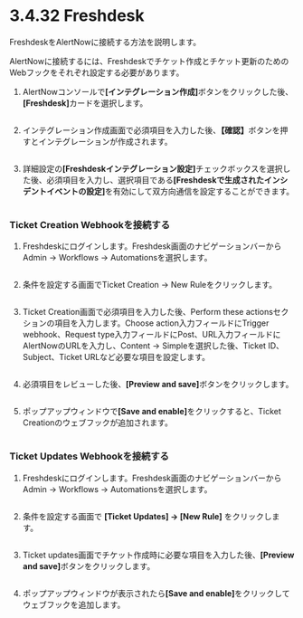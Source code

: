 # 3.4.32 Freshdesk

FreshdeskをAlertNowに接続する方法を説明します。

AlertNowに接続するには、Freshdeskでチケット作成とチケット更新のためのWebフックをそれぞれ設定する必要があります。



1. AlertNowコンソール&#x3067;**\[インテグレーション作成]**&#x30DC;タンをクリックした後、**\[Freshdesk]**&#x30AB;ードを選択します。

<figure><img src="../../.gitbook/assets/image (450).png" alt=""><figcaption></figcaption></figure>

2. インテグレーション作成画面で必須項目を入力した後、**【確認】**&#x30DC;タンを押すとインテグレーションが作成されます。

<figure><img src="../../.gitbook/assets/image (451).png" alt=""><figcaption></figcaption></figure>

3. 詳細設定&#x306E;**\[Freshdeskインテグレーション設定]**&#x30C1;ェックボックスを選択した後、必須項目を入力し、選択項目であ&#x308B;**\[Freshdeskで生成されたインシデントイベントの設定]**&#x3092;有効にして双方向通信を設定することができます。

<figure><img src="../../.gitbook/assets/image (452).png" alt=""><figcaption></figcaption></figure>



### **Ticket Creation Webhookを接続する**



1. Freshdeskにログインします。Freshdesk画面のナビゲーションバーからAdmin -> Workflows -> Automationsを選択します。

<figure><img src="../../.gitbook/assets/image (453).png" alt=""><figcaption></figcaption></figure>

2. 条件を設定する画面でTicket Creation -> New Ruleをクリックします。

<figure><img src="../../.gitbook/assets/image (454).png" alt=""><figcaption></figcaption></figure>

3. Ticket Creation画面で必須項目を入力した後、Perform these actionsセクションの項目を入力します。Choose action入力フィールドにTrigger webhook、Request type入力フィールドにPost、URL入力フィールドにAlertNowのURLを入力し、Content -> Simpleを選択した後、Ticket ID、Subject、Ticket URLなど必要な項目を設定します。

<figure><img src="../../.gitbook/assets/image (455).png" alt=""><figcaption></figcaption></figure>

4. 必須項目をレビューした後、**\[Preview and save]**&#x30DC;タンをクリックします。

<figure><img src="../../.gitbook/assets/image (456).png" alt=""><figcaption></figcaption></figure>

5. ポップアップウィンドウ&#x3067;**\[Save and enable]**&#x3092;クリックすると、Ticket Creationのウェブフックが追加されます。

<figure><img src="../../.gitbook/assets/image (457).png" alt=""><figcaption></figcaption></figure>

### **Ticket Updates Webhookを接続する**

1. Freshdeskにログインします。Freshdesk画面のナビゲーションバーからAdmin -> Workflows -> Automationsを選択します。

<figure><img src="../../.gitbook/assets/image (458).png" alt=""><figcaption></figcaption></figure>

2. 条件を設定する画面で **\[Ticket Updates] -> \[New Rule]** をクリックします。

<figure><img src="../../.gitbook/assets/image (459).png" alt=""><figcaption></figcaption></figure>

3. Ticket updates画面でチケット作成時に必要な項目を入力した後、**\[Preview and save]**&#x30DC;タンをクリックします。

<figure><img src="../../.gitbook/assets/image (460).png" alt=""><figcaption></figcaption></figure>

4. ポップアップウィンドウが表示された&#x3089;**\[Save and enable]**&#x3092;クリックしてウェブフックを追加します。

<figure><img src="../../.gitbook/assets/image (461).png" alt=""><figcaption></figcaption></figure>
